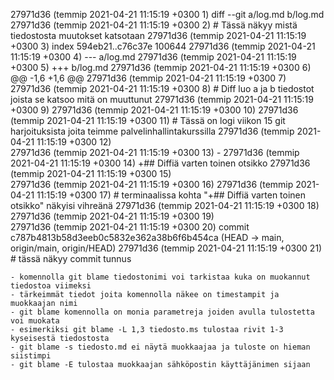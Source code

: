 27971d36 (temmip 2021-04-21 11:15:19 +0300  1)  diff --git a/log.md b/log.md
27971d36 (temmip 2021-04-21 11:15:19 +0300  2) # Tässä näkyy mistä tiedostosta muutokset katsotaan
27971d36 (temmip 2021-04-21 11:15:19 +0300  3)  index 594eb21..c76c37e 100644
27971d36 (temmip 2021-04-21 11:15:19 +0300  4)  --- a/log.md
27971d36 (temmip 2021-04-21 11:15:19 +0300  5)  +++ b/log.md
27971d36 (temmip 2021-04-21 11:15:19 +0300  6)  @@ -1,6 +1,6 @@
27971d36 (temmip 2021-04-21 11:15:19 +0300  7) 
27971d36 (temmip 2021-04-21 11:15:19 +0300  8) # Diff luo a ja b tiedostot joista se katsoo mitä on muuttunut
27971d36 (temmip 2021-04-21 11:15:19 +0300  9) 
27971d36 (temmip 2021-04-21 11:15:19 +0300 10) 
27971d36 (temmip 2021-04-21 11:15:19 +0300 11)   # Tässä on logi viikon 15 git harjoituksista joita teimme palvelinhallintakurssilla
27971d36 (temmip 2021-04-21 11:15:19 +0300 12)  
27971d36 (temmip 2021-04-21 11:15:19 +0300 13)  -
27971d36 (temmip 2021-04-21 11:15:19 +0300 14)  +## Diffiä varten toinen otsikko
27971d36 (temmip 2021-04-21 11:15:19 +0300 15)  
27971d36 (temmip 2021-04-21 11:15:19 +0300 16) 
27971d36 (temmip 2021-04-21 11:15:19 +0300 17) # terminaalissa kohta "+## Diffiä varten toinen otsikko" näkyisi vihreänä
27971d36 (temmip 2021-04-21 11:15:19 +0300 18) 
27971d36 (temmip 2021-04-21 11:15:19 +0300 19)  
27971d36 (temmip 2021-04-21 11:15:19 +0300 20)   commit c787b4813b58d3eeb0c5832e362a38b6f6b454ca (HEAD -> main, origin/main, origin/HEAD)
27971d36 (temmip 2021-04-21 11:15:19 +0300 21) # tässä näkyy commit tunnus



	- komennolla git blame tiedostonimi voi tarkistaa kuka on muokannut tiedostoa viimeksi
	- tärkeimmät tiedot joita komennolla näkee on timestampit ja muokkaajan nimi
	- git blame komennolla on monia parametreja joiden avulla tulostetta voi muokata
	- esimerkiksi git blame -L 1,3 tiedosto.ms tulostaa rivit 1-3 kyseisestä tiedostosta
	- git blame -s tiedosto.md ei näytä muokkaajaa ja tuloste on hieman siistimpi
	- git blame -E tulostaa muokkaajan sähköpostin käyttäjänimen sijaan
